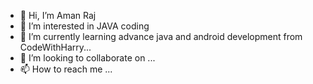 - 👋 Hi, I’m Aman Raj
- 👀 I’m interested in JAVA coding
- 🌱 I’m currently learning advance java and android development from CodeWithHarry...
- 💞️ I’m looking to collaborate on ...
- 📫 How to reach me ...

<!---
CodeWithHarr/CodeWithHarr is a ✨ special ✨ repository because its `README.md` (this file) appears on your GitHub profile.
You can click the Preview link to take a look at your changes.
--->
